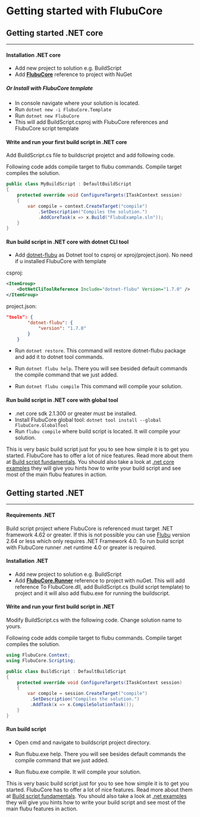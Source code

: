 # Getting started with FlubuCore

## Getting started .NET core
-------
<a name="Requirements-.net-core"></a>

<a name="Installation-.net-core"></a>
#### Installation .NET core

-   Add new project to solution e.g. BuildScript
-   Add **[FlubuCore]** reference to project with NuGet

##### Or Install with FlubuCore template

- In console navigate where your solution is located.
- Run `dotnet new -i FlubuCore.Template`
- Run `dotnet new FlubuCore`
- This will add BuildScript.csproj with FlubuCore references and FlubuCore script template


<a name="Write-and-run-your-first-build-script-in-.net-core"></a>
#### Write and run your first build script in .NET core


Add BuildScript.cs file to buildscript projetct and add following code.

Following code adds compile target to flubu commands. Compile target compiles the solution.

```C#
public class MyBuildScript : DefaultBuildScript
{	
    protected override void ConfigureTargets(ITaskContext session)
    {
        var compile = context.CreateTarget("compile")
			.SetDescription("Compiles the solution.")
            .AddCoreTask(x => x.Build("FlubuExample.sln"));
    }
}
```

<a name="Run-build-script-Core"></a>
#### Run build script in .NET core with dotnet CLI tool

- Add [dotnet-flubu] as Dotnet tool to csproj or xproj(project.json). No need if u installed FlubuCore with template

csproj:
```xml
<ItemGroup>
    <DotNetCliToolReference Include="dotnet-flubu" Version="1.7.0" />
</ItemGroup>
```
project.json:
```json
"tools": {
        "dotnet-flubu": {
            "version": "1.7.0"          
        }
    }
```

- Run `dotnet restore`. This command will restore dotnet-flubu package and add it to dotnet tool commands.

- Run `dotnet flubu help`. There you will see besided default commands the compile command that we just added.

- Run `dotnet flubu compile` This command will compile your solution.

<a name="Run-build-script-core-with-global-tool"></a>
#### Run build script in .NET core with global tool

- .net core sdk 2.1.300 or greater must be installed.
- Install FlubuCore global tool: `dotnet tool install --global FlubuCore.GlobalTool`
- Run `flubu compile` where build script is located. It will compile your solution.

This is very basic build script just for you to see how simple it is to get you started. FlubuCore has to offer a lot of nice features. Read more about them at [Build script fundamentals]. 
You should also take a look at [.net core examples] they will give you hints how to write your build script and see most of the main flubu features in action. 

## Getting started .NET
-------
#### Requirements .NET

Build script project where FlubuCore is referenced must target .NET framework 4.62 or greater. If this is not possible you can use [Flubu] version 2.64 or less which only requires .NET Framework 4.0. To run build script with FlubuCore runner .net runtime 4.0 or greater is required.

<a name="Installation.net"></a>
#### Installation .NET

-   Add new project to solution e.g. BuildScript
-   Add **[FlubuCore.Runner]** reference to project with nuGet. This will add reference To FlubuCore.dll, add BuildScript.cs (build script template) to project and it will also add flubu.exe for running the buildscript.

<a name="write-and-run"></a>
#### Write and run your first build script in .NET

Modify BuildScript.cs with the following code. Change solution name to yours.

Following code adds compile target to flubu commands. Compile target compiles the solution.

```C#   
using FlubuCore.Context;
using FlubuCore.Scripting;

public class BuildScript : DefaultBuildScript
{
    protected override void ConfigureTargets(ITaskContext session)
    {
        var compile = session.CreateTarget("compile")
         .SetDescription("Compiles the solution.")
         .AddTask(x => x.CompileSolutionTask());
    }
}
```

<a name="run-build-script"></a>
#### Run build script 

- Open cmd and navigate to buildscript project directory.

- Run flubu.exe help. There you will see besides default commands the compile command that we just added.

- Run flubu.exe compile. It will compile your solution.

This is very basic build script just for you to see how simple it is to get you started. FlubuCore has to offer a lot of nice features. Read more about them at [Build script fundamentals]. 
You should also take a look at [.net examples] they will give you hints how to write your build script and see most of the main flubu features in action. 

<a name="Getting-started-.net-core"></a>


  [csproj.png]: https://bitbucket.org/repo/Bnjqgy/images/3977856142-csproj.png
  [projectjson.png]: https://bitbucket.org/repo/Bnjqgy/images/2485583270-projectjson.png
  [Flubu examples]: https://github.com/flubu-core/examples
  [Build script fundamentals]: buildscript-fundamentals.md
  [.net examples]: https://github.com/flubu-core/examples/blob/master/MVC_NET4.61/BuildScripts/BuildScript.cs
  [.net core examples]: https://github.com/flubu-core/examples/blob/master/NetCore_csproj/BuildScript/BuildScript.cs
  [Flubu]: https://www.nuget.org/packages/Flubu
  [FlubuCore]: https://www.nuget.org/packages/FlubuCore
  [FlubuCore.Runner]: https://www.nuget.org/packages/FlubuCore.Runner/
  [dotnet-flubu]: https://www.nuget.org/packages/dotnet-flubu/